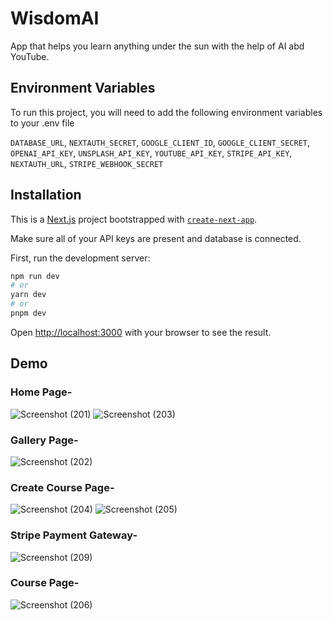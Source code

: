 
# WisdomAI

App that helps you learn anything under the sun with the help of AI abd YouTube.




## Environment Variables

To run this project, you will need to add the following environment variables to your .env file

`DATABASE_URL`,
`NEXTAUTH_SECRET`,
`GOOGLE_CLIENT_ID`,
`GOOGLE_CLIENT_SECRET`,
`OPENAI_API_KEY`,
`UNSPLASH_API_KEY`,
`YOUTUBE_API_KEY`,
`STRIPE_API_KEY`,
`NEXTAUTH_URL`,
`STRIPE_WEBHOOK_SECRET`



## Installation

This is a [Next.js](https://nextjs.org/) project bootstrapped with [`create-next-app`](https://github.com/vercel/next.js/tree/canary/packages/create-next-app).

Make sure all of your API keys are present and database is connected.

First, run the development server:

```bash
npm run dev
# or
yarn dev
# or
pnpm dev
```

Open [http://localhost:3000](http://localhost:3000) with your browser to see the result.
## Demo
### Home Page-
![Screenshot (201)](https://github.com/bhav-07/WisdomAI/assets/97280556/2ac1100c-bcce-406e-b214-b77cd92a0b45)
![Screenshot (203)](https://github.com/bhav-07/WisdomAI/assets/97280556/50c0f640-22a5-4bc7-a1f4-acbfec5e3225)

### Gallery Page-
![Screenshot (202)](https://github.com/bhav-07/WisdomAI/assets/97280556/5e9ead3b-55d6-41b1-8954-5810d4f16c56)

### Create Course Page-
![Screenshot (204)](https://github.com/bhav-07/WisdomAI/assets/97280556/57831662-5b3c-42f0-acde-f2a728364761)
![Screenshot (205)](https://github.com/bhav-07/WisdomAI/assets/97280556/6fd81c83-ea8a-493e-bbff-77d66d30edaf)

### Stripe Payment Gateway-
![Screenshot (209)](https://github.com/bhav-07/WisdomAI/assets/97280556/907193fb-bd09-464d-90c4-18815a66fdd7)

### Course Page-
![Screenshot (206)](https://github.com/bhav-07/WisdomAI/assets/97280556/683a17ac-7407-4f15-9555-bd0a5bfe7ae8)

